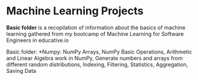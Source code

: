 # Machine Learning Projects
<p>
 <b>Basic folder </b> is a recopilation of information about the basics of machine learning gathered from my bootcamp of Machine Learning for Software Engineers in educative.io 
 </p>
Basic folder:
 *Numpy: NumPy Arrays, NumPy Basic Operations, Arithmetic and Linear Algebra work in NumPy, Generate numbers and arrays from different random distributions, Indexing, Filtering,   Statistics, Aggregation, Saving Data 
 
